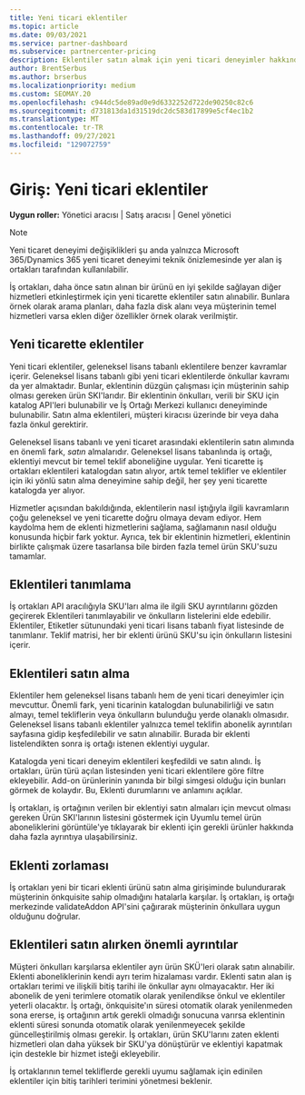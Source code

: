 ```yaml
---
title: Yeni ticari eklentiler
ms.topic: article
ms.date: 09/03/2021
ms.service: partner-dashboard
ms.subservice: partnercenter-pricing
description: Eklentiler satın almak için yeni ticari deneyimler hakkında bilgi edinin.
author: BrentSerbus
ms.author: brserbus
ms.localizationpriority: medium
ms.custom: SEOMAY.20
ms.openlocfilehash: c944dc5de89ad0e9d6332252d722de90250c82c6
ms.sourcegitcommit: d731813da1d31519dc2dc583d17899e5cf4ec1b2
ms.translationtype: MT
ms.contentlocale: tr-TR
ms.lasthandoff: 09/27/2021
ms.locfileid: "129072759"
---
```

# <a name="introduction-new-commerce-add-ons"></a>Giriş: Yeni ticari eklentiler

**Uygun roller:** Yönetici aracısı | Satış aracısı | Genel yönetici

> [!NOTE]
> Yeni ticaret deneyimi değişiklikleri şu anda yalnızca Microsoft 365/Dynamics 365 yeni ticaret deneyimi teknik önizlemesinde yer alan iş ortakları tarafından kullanılabilir.

İş ortakları, daha önce satın alınan bir ürünü en iyi şekilde sağlayan diğer hizmetleri etkinleştirmek için yeni ticarette eklentiler satın alınabilir. Bunlara örnek olarak arama planları, daha fazla disk alanı veya müşterinin temel hizmetleri varsa eklen diğer özellikler örnek olarak verilmiştir.

## <a name="add-ons-in-new-commerce"></a>Yeni ticarette eklentiler

Yeni ticari eklentiler, geleneksel lisans tabanlı eklentilere benzer kavramlar içerir. Geleneksel lisans tabanlı gibi yeni ticari eklentilerde önkullar kavramı da yer almaktadır. Bunlar, eklentinin düzgün çalışması için müşterinin sahip olması gereken ürün SKI'larıdır. Bir eklentinin önkulları, verili bir SKU için katalog API'leri bulunabilir ve İş Ortağı Merkezi kullanıcı deneyiminde bulunabilir. Satın alma eklentileri, müşteri kiracısı üzerinde bir veya daha fazla önkul gerektirir.

Geleneksel lisans tabanlı ve yeni ticaret arasındaki eklentilerin satın alımında en önemli fark, *satın* almalarıdır. Geleneksel lisans tabanlında iş ortağı, eklentiyi mevcut bir temel teklif aboneliğine uygular. Yeni ticarette iş ortakları eklentileri katalogdan satın alıyor, artık temel teklifler ve eklentiler için iki yönlü satın alma deneyimine sahip değil, her şey yeni ticarette katalogda yer alıyor.

Hizmetler açısından bakıldığında, eklentilerin nasıl iştığıyla ilgili kavramların çoğu geleneksel ve yeni ticarette doğru olmaya devam ediyor. Hem kaydolma hem de eklenti hizmetlerini sağlama, sağlamanın nasıl olduğu konusunda hiçbir fark yoktur. Ayrıca, tek bir eklentinin hizmetleri, eklentinin birlikte çalışmak üzere tasarlansa bile birden fazla temel ürün SKU'suzu tamamlar.

## <a name="identifying-add-ons"></a>Eklentileri tanımlama

İş ortakları API aracılığıyla SKU'ları alma ile ilgili SKU ayrıntılarını gözden geçirerek Eklentileri tanımlayabilir ve önkulların listelerini elde edebilir. Eklentiler, Etiketler sütunundaki yeni ticari lisans tabanlı fiyat listesinde de tanımlanır. Teklif matrisi, her bir eklenti ürünü SKU'su için önkulların listesini içerir.

## <a name="purchasing-add-ons"></a>Eklentileri satın alma

Eklentiler hem geleneksel lisans tabanlı hem de yeni ticari deneyimler için mevcuttur. Önemli fark, yeni ticarinin katalogdan bulunabilirliği ve satın almayı, temel tekliflerin veya önkulların bulunduğu yerde olanaklı olmasıdır. Geleneksel lisans tabanlı eklentiler yalnızca temel teklifin abonelik ayrıntıları sayfasına gidip keşfedilebilir ve satın alınabilir. Burada bir eklenti listelendikten sonra iş ortağı istenen eklentiyi uygular.

Katalogda yeni ticari deneyim eklentileri keşfedildi ve satın alındı. İş ortakları, ürün türü açılan listesinden yeni ticari eklentilere göre filtre ekleyebilir. Add-on ürünlerinin yanında bir bilgi simgesi olduğu için bunları görmek de kolaydır. Bu, Eklenti durumlarını ve anlamını açıklar.

İş ortakları, iş ortağının verilen bir eklentiyi  satın almaları için mevcut olması gereken Ürün SKI'larının listesini göstermek için Uyumlu temel ürün aboneliklerini görüntüle'ye tıklayarak bir eklenti için gerekli ürünler hakkında daha fazla ayrıntıya ulaşabilirsiniz.

## <a name="add-on-enforcement"></a>Eklenti zorlaması

İş ortakları yeni bir ticari eklenti ürünü satın alma girişiminde bulundurarak müşterinin önkquisite sahip olmadığını hatalarla karşılar. İş ortakları, iş ortağı merkezinde validateAddon API'sini çağırarak müşterinin önkullara uygun olduğunu doğrular.

## <a name="important-details-when-purchasing-add-ons"></a>Eklentileri satın alırken önemli ayrıntılar

Müşteri önkulları karşılarsa eklentiler ayrı ürün SKÜ'leri olarak satın alınabilir. Eklenti aboneliklerinin kendi ayrı terim hizalaması vardır. Eklenti satın alan iş ortakları terimi ve ilişkili bitiş tarihi ile önkullar aynı olmayacaktır. Her iki abonelik de yeni terimlere otomatik olarak yenilendikse önkul ve eklentiler yeterli olacaktır. İş ortağı, önkquisite'ın süresi otomatik olarak yenilenmeden sona ererse, iş ortağının artık gerekli olmadığı sonucuna varırsa eklentinin eklenti süresi sonunda otomatik olarak yenilenmeyecek şekilde güncelleştirilmiş olması gerekir.  İş ortakları, ürün SKU'larını zaten eklenti hizmetleri olan daha yüksek bir SKU'ya dönüştürür ve eklentiyi kapatmak için destekle bir hizmet isteği ekleyebilir.

İş ortaklarının temel tekliflerde gerekli uyumu sağlamak için edinilen eklentiler için bitiş tarihleri terimini yönetmesi beklenir.
